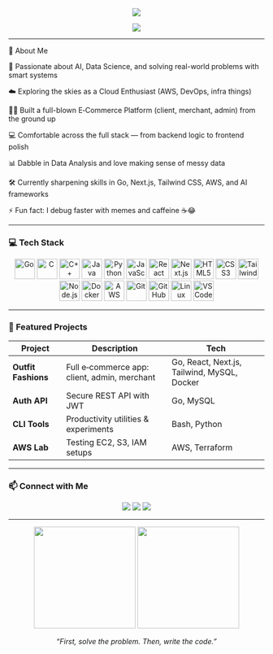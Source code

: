 <!-- README.md -->

<p align="center">
  <img src="https://capsule-render.vercel.app/api?type=waving&color=gradient&height=180&section=header&text=Hey%20there!%20I'm%20Krishna%20Gopal%20V.S%20👋&fontSize=32" />
</p> 



<p align="center">
<img src="https://readme-typing-svg.herokuapp.com?font=Fira+Code&size=24&pause=1000&color=0F8B8D&center=true&vCenter=true&width=600&lines=Full-Stack+Engineer.;Cloud+Explorer.;AI+Enthusiast.;Always+Learning.;Building+cool+stuff." />
</p>

---

🔭 About Me

🧠 Passionate about AI, Data Science, and solving real-world problems with smart systems

☁️ Exploring the skies as a Cloud Enthusiast (AWS, DevOps, infra things)

🧑‍💻 Built a full-blown E‑Commerce Platform (client, merchant, admin) from the ground up

💻 Comfortable across the full stack — from backend logic to frontend polish

📊 Dabble in Data Analysis and love making sense of messy data

🛠️ Currently sharpening skills in Go, Next.js, Tailwind CSS, AWS, and AI frameworks

⚡ Fun fact: I debug faster with memes and caffeine ☕😂


---

### 💻 Tech Stack  
  
<p align="center">
  <!-- Core Languages -->
  <img src="https://cdn.jsdelivr.net/gh/devicons/devicon/icons/go/go-original.svg" width="40" title="Go"/>
  <img src="https://cdn.jsdelivr.net/gh/devicons/devicon/icons/c/c-original.svg" width="40" title="C"/>
  <img src="https://cdn.jsdelivr.net/gh/devicons/devicon/icons/cplusplus/cplusplus-original.svg" width="40" title="C++"/>
  <img src="https://cdn.jsdelivr.net/gh/devicons/devicon/icons/java/java-original.svg" width="40" title="Java"/>
  <img src="https://cdn.jsdelivr.net/gh/devicons/devicon/icons/python/python-original.svg" width="40" title="Python"/>
  <img src="https://cdn.jsdelivr.net/gh/devicons/devicon/icons/javascript/javascript-original.svg" width="40" title="JavaScript"/>

  <!-- Frontend -->
  <img src="https://cdn.jsdelivr.net/gh/devicons/devicon/icons/react/react-original.svg" width="40" title="React"/>
  <img src="https://cdn.jsdelivr.net/gh/devicons/devicon/icons/nextjs/nextjs-original.svg" width="40" title="Next.js"/>
  <img src="https://cdn.jsdelivr.net/gh/devicons/devicon/icons/html5/html5-original.svg" width="40" title="HTML5"/>
  <img src="https://cdn.jsdelivr.net/gh/devicons/devicon/icons/css3/css3-original.svg" width="40" title="CSS3"/>
<img src="https://cdn.jsdelivr.net/gh/devicons/devicon/icons/tailwindcss/tailwindcss-original.svg" width="40" title="Tailwind CSS"/>

  <!-- Backend & DevOps -->
  <img src="https://cdn.jsdelivr.net/gh/devicons/devicon/icons/nodejs/nodejs-original.svg" width="40" title="Node.js"/>
  <img src="https://cdn.jsdelivr.net/gh/devicons/devicon/icons/docker/docker-original.svg" width="40" title="Docker"/>
  <img src="https://cdn.jsdelivr.net/gh/devicons/devicon/icons/amazonwebservices/amazonwebservices-original-wordmark.svg" width="40" title="AWS"/>

  <!-- Tools -->
  <img src="https://cdn.jsdelivr.net/gh/devicons/devicon/icons/git/git-original.svg" width="40" title="Git"/>
  <img src="https://cdn.jsdelivr.net/gh/devicons/devicon/icons/github/github-original.svg" width="40" title="GitHub"/>
  <img src="https://cdn.jsdelivr.net/gh/devicons/devicon/icons/linux/linux-original.svg" width="40" title="Linux"/>
  <img src="https://cdn.jsdelivr.net/gh/devicons/devicon/icons/vscode/vscode-original.svg" width="40" title="VS Code"/>
</p>


---

### 🚀 Featured Projects  

| Project | Description | Tech |
|--------|-------------|------|
| **Outfit Fashions** | Full e‑commerce app: client, admin, merchant | Go, React, Next.js, Tailwind, MySQL, Docker |
| **Auth API** | Secure REST API with JWT | Go, MySQL |
| **CLI Tools** | Productivity utilities & experiments | Bash, Python |
| **AWS Lab** | Testing EC2, S3, IAM setups | AWS, Terraform |

---

### 📫 Connect with Me  
<p align="center">
  <a href="mailto:krishspyk1230@gmail.com"><img src="https://img.shields.io/badge/Email-EA4335?style=for-the-badge&logo=gmail&logoColor=white"/></a>
  <a href="https://www.linkedin.com/in/krishna-gopal-v-s-/"><img src="https://img.shields.io/badge/LinkedIn-0077B5?style=for-the-badge&logo=linkedin&logoColor=white"/></a>
  <a href="https://your-portfolio-link.com"><img src="https://img.shields.io/badge/Portfolio-black?style=for-the-badge&logo=dev-dot-to&logoColor=white"/></a>
</p>

---
<p align="center">
  <img src="https://media.giphy.com/media/f3iwJFOVOwuy7K6FFw/giphy.gif" width="200"/>
  <img src="https://media.giphy.com/media/26ufdipQqU2lhNA4g/giphy.gif" width="200"/>
</p>

<p align="center"><i>“First, solve the problem. Then, write the code.”</i></p>




